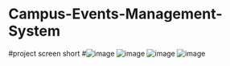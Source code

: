 ﻿# Campus-Events-Management-System
 #project screen short
 #![image](https://github.com/sedratul-rabeya/Campus-Events-Management-System/assets/122903774/989c3753-dcb6-4797-80f2-2db5aec49f14)
![image](https://github.com/sedratul-rabeya/Campus-Events-Management-System/assets/122903774/de6b1d91-7580-42b4-bc7a-3333dc13a101)
![image](https://github.com/sedratul-rabeya/Campus-Events-Management-System/assets/122903774/977e146a-644a-466a-8e91-eff1e9206f89)
![image](https://github.com/sedratul-rabeya/Campus-Events-Management-System/assets/122903774/519ab7a7-75e1-4f29-bf48-00d6fcecadea)


